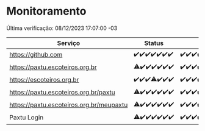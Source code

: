 # Monitoramento

Última verificação: 08/12/2023 17:07:00 -03

|Serviço|Status|Últimas 24h|
|---|---|---|
|https://github.com|<span title="2023-12-01: OK=24">✔️</span><span title="2023-12-02: OK=24">✔️</span><span title="2023-12-03: OK=24">✔️</span><span title="2023-12-04: OK=24">✔️</span><span title="2023-12-05: OK=24">✔️</span><span title="2023-12-06: OK=23">✔️</span><span title="2023-12-07: OK=20">✔️</span>|<span title="07/12/2023 17:07:00 -03 : 200">✔️</span><span title="07/12/2023 18:04:00 -03 : 200">✔️</span><span title="07/12/2023 19:05:00 -03 : 200">✔️</span><span title="07/12/2023 20:06:00 -03 : 200">✔️</span><span title="07/12/2023 21:31:00 -03 : 200">✔️</span><span title="07/12/2023 22:48:00 -03 : 200">✔️</span><span title="07/12/2023 23:21:00 -03 : 200">✔️</span><span title="08/12/2023 00:07:00 -03 : 200">✔️</span><span title="08/12/2023 01:08:00 -03 : 200">✔️</span><span title="08/12/2023 02:06:00 -03 : 200">✔️</span><span title="08/12/2023 03:08:00 -03 : 200">✔️</span><span title="08/12/2023 04:06:00 -03 : 200">✔️</span><span title="08/12/2023 05:09:00 -03 : 200">✔️</span><span title="08/12/2023 06:06:00 -03 : 200">✔️</span><span title="08/12/2023 07:06:00 -03 : 200">✔️</span><span title="08/12/2023 08:04:00 -03 : 200">✔️</span><span title="08/12/2023 09:11:00 -03 : 200">✔️</span><span title="08/12/2023 10:08:00 -03 : 200">✔️</span><span title="08/12/2023 11:06:00 -03 : 200">✔️</span><span title="08/12/2023 12:06:00 -03 : 200">✔️</span><span title="08/12/2023 13:08:00 -03 : 200">✔️</span><span title="08/12/2023 14:05:00 -03 : 200">✔️</span><span title="08/12/2023 15:08:00 -03 : 200">✔️</span><span title="08/12/2023 16:03:00 -03 : 200">✔️</span><span title="08/12/2023 17:07:00 -03 : 200">✔️</span>|
|https://paxtu.escoteiros.org.br|<span title="2023-12-01: OK=23, Falhas=1">⚠️</span><span title="2023-12-02: OK=24">✔️</span><span title="2023-12-03: OK=24">✔️</span><span title="2023-12-04: OK=24">✔️</span><span title="2023-12-05: OK=24">✔️</span><span title="2023-12-06: OK=23">✔️</span><span title="2023-12-07: OK=20">✔️</span>|<span title="07/12/2023 17:07:00 -03 : 200">✔️</span><span title="07/12/2023 18:04:00 -03 : 200">✔️</span><span title="07/12/2023 19:05:00 -03 : 200">✔️</span><span title="07/12/2023 20:06:00 -03 : 200">✔️</span><span title="07/12/2023 21:31:00 -03 : 200">✔️</span><span title="07/12/2023 22:48:00 -03 : 200">✔️</span><span title="07/12/2023 23:21:00 -03 : 200">✔️</span><span title="08/12/2023 00:07:00 -03 : 200">✔️</span><span title="08/12/2023 01:08:00 -03 : 200">✔️</span><span title="08/12/2023 02:06:00 -03 : 200">✔️</span><span title="08/12/2023 03:08:00 -03 : 200">✔️</span><span title="08/12/2023 04:06:00 -03 : 200">✔️</span><span title="08/12/2023 05:09:00 -03 : 200">✔️</span><span title="08/12/2023 06:06:00 -03 : 200">✔️</span><span title="08/12/2023 07:06:00 -03 : 200">✔️</span><span title="08/12/2023 08:04:00 -03 : 200">✔️</span><span title="08/12/2023 09:11:00 -03 : 200">✔️</span><span title="08/12/2023 10:08:00 -03 : 200">✔️</span><span title="08/12/2023 11:06:00 -03 : 200">✔️</span><span title="08/12/2023 12:06:00 -03 : 200">✔️</span><span title="08/12/2023 13:08:00 -03 : 200">✔️</span><span title="08/12/2023 14:05:00 -03 : 200">✔️</span><span title="08/12/2023 15:08:00 -03 : 200">✔️</span><span title="08/12/2023 16:03:00 -03 : 200">✔️</span><span title="08/12/2023 17:07:00 -03 : 200">✔️</span>|
|https://escoteiros.org.br|<span title="2023-12-01: OK=24">✔️</span><span title="2023-12-02: OK=24">✔️</span><span title="2023-12-03: OK=24">✔️</span><span title="2023-12-04: OK=23, Falhas=1">⚠️</span><span title="2023-12-05: OK=24">✔️</span><span title="2023-12-06: OK=23">✔️</span><span title="2023-12-07: OK=20">✔️</span>|<span title="07/12/2023 17:07:00 -03 : 200">✔️</span><span title="07/12/2023 18:04:00 -03 : 200">✔️</span><span title="07/12/2023 19:05:00 -03 : 200">✔️</span><span title="07/12/2023 20:06:00 -03 : 200">✔️</span><span title="07/12/2023 21:31:00 -03 : 200">✔️</span><span title="07/12/2023 22:48:00 -03 : 200">✔️</span><span title="07/12/2023 23:21:00 -03 : 200">✔️</span><span title="08/12/2023 00:07:00 -03 : 200">✔️</span><span title="08/12/2023 01:08:00 -03 : 200">✔️</span><span title="08/12/2023 02:06:00 -03 : 200">✔️</span><span title="08/12/2023 03:08:00 -03 : 200">✔️</span><span title="08/12/2023 04:06:00 -03 : 200">✔️</span><span title="08/12/2023 05:09:00 -03 : 200">✔️</span><span title="08/12/2023 06:06:00 -03 : 200">✔️</span><span title="08/12/2023 07:06:00 -03 : 200">✔️</span><span title="08/12/2023 08:04:00 -03 : 200">✔️</span><span title="08/12/2023 09:11:00 -03 : 200">✔️</span><span title="08/12/2023 10:08:00 -03 : 200">✔️</span><span title="08/12/2023 11:06:00 -03 : 200">✔️</span><span title="08/12/2023 12:06:00 -03 : 200">✔️</span><span title="08/12/2023 13:08:00 -03 : 200">✔️</span><span title="08/12/2023 14:05:00 -03 : 200">✔️</span><span title="08/12/2023 15:08:00 -03 : 200">✔️</span><span title="08/12/2023 16:03:00 -03 : 200">✔️</span><span title="08/12/2023 17:07:00 -03 : 200">✔️</span>|
|https://paxtu.escoteiros.org.br/paxtu|<span title="2023-12-01: OK=23, Falhas=1">⚠️</span><span title="2023-12-02: OK=24">✔️</span><span title="2023-12-03: OK=24">✔️</span><span title="2023-12-04: OK=24">✔️</span><span title="2023-12-05: OK=24">✔️</span><span title="2023-12-06: OK=23">✔️</span><span title="2023-12-07: OK=20">✔️</span>|<span title="07/12/2023 17:07:00 -03 : 200">✔️</span><span title="07/12/2023 18:04:00 -03 : 200">✔️</span><span title="07/12/2023 19:05:00 -03 : 200">✔️</span><span title="07/12/2023 20:06:00 -03 : 200">✔️</span><span title="07/12/2023 21:31:00 -03 : 200">✔️</span><span title="07/12/2023 22:48:00 -03 : 200">✔️</span><span title="07/12/2023 23:21:00 -03 : 200">✔️</span><span title="08/12/2023 00:07:00 -03 : 200">✔️</span><span title="08/12/2023 01:08:00 -03 : 200">✔️</span><span title="08/12/2023 02:06:00 -03 : 200">✔️</span><span title="08/12/2023 03:08:00 -03 : 200">✔️</span><span title="08/12/2023 04:06:00 -03 : 200">✔️</span><span title="08/12/2023 05:09:00 -03 : 200">✔️</span><span title="08/12/2023 06:06:00 -03 : 200">✔️</span><span title="08/12/2023 07:06:00 -03 : 200">✔️</span><span title="08/12/2023 08:04:00 -03 : 200">✔️</span><span title="08/12/2023 09:11:00 -03 : 200">✔️</span><span title="08/12/2023 10:08:00 -03 : 200">✔️</span><span title="08/12/2023 11:06:00 -03 : 200">✔️</span><span title="08/12/2023 12:06:00 -03 : 200">✔️</span><span title="08/12/2023 13:08:00 -03 : 200">✔️</span><span title="08/12/2023 14:05:00 -03 : 200">✔️</span><span title="08/12/2023 15:08:00 -03 : 200">✔️</span><span title="08/12/2023 16:03:00 -03 : 200">✔️</span><span title="08/12/2023 17:07:00 -03 : 200">✔️</span>|
|https://paxtu.escoteiros.org.br/meupaxtu|<span title="2023-12-01: OK=23, Falhas=1">⚠️</span><span title="2023-12-02: OK=24">✔️</span><span title="2023-12-03: OK=24">✔️</span><span title="2023-12-04: OK=24">✔️</span><span title="2023-12-05: OK=24">✔️</span><span title="2023-12-06: OK=23">✔️</span><span title="2023-12-07: OK=20">✔️</span>|<span title="07/12/2023 17:07:00 -03 : 200">✔️</span><span title="07/12/2023 18:04:00 -03 : 200">✔️</span><span title="07/12/2023 19:05:00 -03 : 200">✔️</span><span title="07/12/2023 20:06:00 -03 : 200">✔️</span><span title="07/12/2023 21:31:00 -03 : 200">✔️</span><span title="07/12/2023 22:48:00 -03 : 200">✔️</span><span title="07/12/2023 23:21:00 -03 : 200">✔️</span><span title="08/12/2023 00:07:00 -03 : 200">✔️</span><span title="08/12/2023 01:08:00 -03 : 200">✔️</span><span title="08/12/2023 02:06:00 -03 : 200">✔️</span><span title="08/12/2023 03:08:00 -03 : 200">✔️</span><span title="08/12/2023 04:06:00 -03 : 200">✔️</span><span title="08/12/2023 05:09:00 -03 : 200">✔️</span><span title="08/12/2023 06:06:00 -03 : 200">✔️</span><span title="08/12/2023 07:06:00 -03 : 200">✔️</span><span title="08/12/2023 08:04:00 -03 : 200">✔️</span><span title="08/12/2023 09:11:00 -03 : 200">✔️</span><span title="08/12/2023 10:08:00 -03 : 200">✔️</span><span title="08/12/2023 11:06:00 -03 : 200">✔️</span><span title="08/12/2023 12:06:00 -03 : 200">✔️</span><span title="08/12/2023 13:08:00 -03 : 200">✔️</span><span title="08/12/2023 14:05:00 -03 : 200">✔️</span><span title="08/12/2023 15:08:00 -03 : 200">✔️</span><span title="08/12/2023 16:03:00 -03 : 200">✔️</span><span title="08/12/2023 17:07:00 -03 : 200">✔️</span>|
|Paxtu Login|<span title="2023-12-01: OK=23, Falhas=1">⚠️</span><span title="2023-12-02: OK=24">✔️</span><span title="2023-12-03: OK=24">✔️</span><span title="2023-12-04: OK=24">✔️</span><span title="2023-12-05: OK=24">✔️</span><span title="2023-12-06: OK=23">✔️</span><span title="2023-12-07: OK=20">✔️</span>|<span title="07/12/2023 17:07:00 -03 : 200">✔️</span><span title="07/12/2023 18:04:00 -03 : 200">✔️</span><span title="07/12/2023 19:05:00 -03 : 200">✔️</span><span title="07/12/2023 20:06:00 -03 : 200">✔️</span><span title="07/12/2023 21:31:00 -03 : 200">✔️</span><span title="07/12/2023 22:48:00 -03 : 200">✔️</span><span title="07/12/2023 23:21:00 -03 : 200">✔️</span><span title="08/12/2023 00:07:00 -03 : 200">✔️</span><span title="08/12/2023 01:08:00 -03 : 200">✔️</span><span title="08/12/2023 02:06:00 -03 : 200">✔️</span><span title="08/12/2023 03:08:00 -03 : 200">✔️</span><span title="08/12/2023 04:06:00 -03 : 200">✔️</span><span title="08/12/2023 05:09:00 -03 : 200">✔️</span><span title="08/12/2023 06:06:00 -03 : 200">✔️</span><span title="08/12/2023 07:06:00 -03 : 200">✔️</span><span title="08/12/2023 08:04:00 -03 : 200">✔️</span><span title="08/12/2023 09:11:00 -03 : 200">✔️</span><span title="08/12/2023 10:08:00 -03 : 200">✔️</span><span title="08/12/2023 11:06:00 -03 : 200">✔️</span><span title="08/12/2023 12:06:00 -03 : 200">✔️</span><span title="08/12/2023 13:08:00 -03 : 200">✔️</span><span title="08/12/2023 14:05:00 -03 : 200">✔️</span><span title="08/12/2023 15:08:00 -03 : 200">✔️</span><span title="08/12/2023 16:03:00 -03 : 200">✔️</span><span title="08/12/2023 17:07:00 -03 : 200">✔️</span>|
